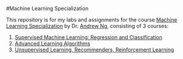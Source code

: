#Machine Learning Specialization  

This repository is for my labs and assignments for the course [Machine Learning Specialization](https://www.coursera.org/specializations/machine-learning-introduction?utm_campaign=WebsiteCourses-MLS-TopButton-mls-launch-2022&utm_medium=institutions&utm_source=deeplearning-ai) by Dr. [Andrew Ng](https://www.andrewng.org/), consisting of 3 courses:  
1) [Supervised Machine Learning: Regression and Classification](https://www.coursera.org/learn/machine-learning?specialization=machine-learning-introduction)  
2) [Advanced Learning Algorithms](https://www.coursera.org/learn/advanced-learning-algorithms?specialization=machine-learning-introduction)  
3) [Unsupervised Learning, Recommenders, Reinforcement Learning](https://www.coursera.org/learn/unsupervised-learning-recommenders-reinforcement-learning?specialization=machine-learning-introduction)